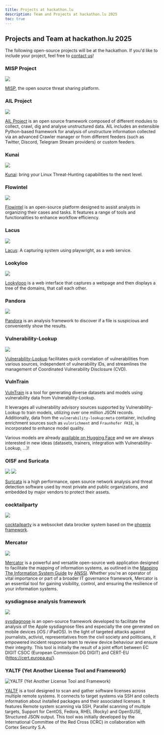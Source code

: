 ```yaml
---
title: Projects at hackathon.lu
description: Team and Projects at hackathon.lu 2025
toc: true
---
```


## Projects and Team at hackathon.lu 2025

The following open-source projects will be at the hackathon. If you'd like to include your project, feel free to [contact us](https://hackathon.lu/practical/)!

### MISP Project

![](/images/projects/misp-logo.png)

[MISP](https://www.misp-project.org/), the open source threat sharing platform.

### AIL Project

![](/images/projects/ail-logo.png)

[AIL Project](https://www.ail-project.org/) is an open source framework composed of different modules to collect, crawl, dig and analyse unstructured data. AIL includes an extensible Python-based framework for analysis of unstructure information collected via an advanced Crawler manager or from different feeders (such as Twitter, Discord, Telegram Stream providers) or custom feeders. 

### Kunai

![](/images/projects/kunai-logo.png)

[Kunai](https://why.kunai.rocks/): bring your Linux Threat-Hunting capabilities to the next level.

### Flowintel

![](images/projects/flowintel-logo.png)

[Flowintel](https://github.com/flowintel/flowintel) is an open-source platform designed to assist analysts in organizing their cases and tasks. It features a range of tools and functionalities to enhance workflow efficiency.

### Lacus

![](/images/projects/lacus-logo.png)

[Lacus](https://github.com/ail-project/lacus): A capturing system using playwright, as a web service.

### Lookyloo

![](/images/projects/lookyloo-logo.png)

[Lookylooo](https://github.com/Lookyloo/) is a web interface that captures a webpage and then displays a tree of the domains, that call each other.

### Pandora

![](/images/projects/pandora-logo.png)

[Pandora](https://github.com/pandora-analysis/pandora) is an analysis framework to discover if a file is suspicious and conveniently show the results.

### Vulnerability-Lookup

![](/images/projects/vulnerability-lookup-logo.jpg)

[Vulnerability-Lookup](https://www.vulnerability-lookup.org) facilitates quick correlation of vulnerabilities from various sources, independent of vulnerability IDs, and streamlines the management of Coordinated Vulnerability Disclosure (CVD).

### VulnTrain

[VulnTrain](https://github.com/vulnerability-lookup/VulnTrain) is a tool for generating diverse datasets and models using vulnerability data from Vulnerability-Lookup.

It leverages all vulnerability advisory sources supported by Vulnerability-Lookup to train models, utilizing over one million JSON records.
Additionally, data from the ``vulnerability-lookup:meta`` container, including enrichment sources such as ``vulnrichment`` and ``Fraunhofer FKIE``, is incorporated to enhance model quality.

Various models are already [available on Hugging Face](https://huggingface.co/CIRCL) and we are always interested in new ideas (datasets, trainers, integration with Vulnerability-Lookup, ...)!

### OISF and Suricata

![](/images/projects/oisf-logo.png)
![](/images/projects/suricata-logo.jpg)

[Suricata](https://suricata.io/) is a high performance, open source network analysis and threat detection software used by most private and public organizations, and embedded by major vendors to protect their assets.

### cocktailparty

![](/images/projects/logo-cocktail-party-horizontal-coul.png)

[cocktailparty](https://github.com/flowintel/CocktailParty) is a websocket data brocker system based on the [phoenix framework](https://www.phoenixframework.org/).


### Mercator

![](/images/projects/logo4c.png) 

[Mercator](https://github.com/dbarzin/mercator) is a powerful and versatile open-source web application designed to facilitate the mapping of information systems, as outlined in the [Mapping The Information System Guide](https://cyber.gouv.fr/en/publications/mapping-information-system) by [ANSSI](https://cyber.gouv.fr/en). Whether you're an operator of vital importance or part of a broader IT governance framework, Mercator is an essential tool for gaining visibility, control, and ensuring the resilience of your information systems.

### sysdiagnose analysis framework

![](/images/projects/sysdiagnose-logo.png)

[sysdiagnose](https://github.com/EC-DIGIT-CSIRC/sysdiagnose) is an open-source framework developed to facilitate the analysis of the Apple sysdiagnose files and especially the one generated on mobile devices (iOS / iPadOS).  In the light of targeted attacks against journalists, activist, representatives from the civil society and politicians, it empowered incident response team to review device behaviour and ensure their integrity.  This tool is initially the result of a joint effort between EC DIGIT CSOC (European Commission DG DIGIT) and CERT-EU (https://cert.europa.eu/).

### YALTF (Yet Another License Tool and Framework)

![YALTF (Yet Another License Tool and Framework)](/images/projects/yaltf.png)

[YALTF](https://github.com/yaltf/yaltf)  is a tool designed to scan and gather software licenses across multiple remote systems. It connects to target systems via SSH and collects information about installed packages and their associated licenses. It features Remote system scanning via SSH, Parallel scanning of multiple targets, Support for CentOS, Fedora, RHEL (Rocky) and OpenSUSE, Structured JSON output. This tool was initially developed by the International Committee of the Red Cross (ICRC) in collaboration with Cortex Security S.A.
